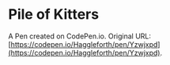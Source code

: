 # Pile of Kitters

A Pen created on CodePen.io. Original URL: [https://codepen.io/Haggleforth/pen/Yzwjxpd](https://codepen.io/Haggleforth/pen/Yzwjxpd).


